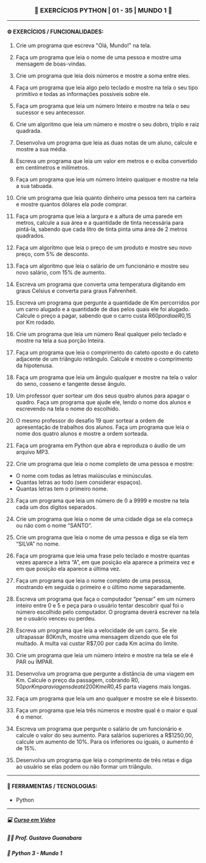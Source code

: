 <h3 align="center"> 
  🚧 EXERCÍCIOS PYTHON | 01 - 35 | MUNDO 1 🚧
</h3>

---
#### ⚙️ EXERCÍCIOS / FUNCIONALIDADES:

1) Crie um programa que escreva "Olá, Mundo!" na tela.

2) Faça um programa que leia o nome de uma pessoa e mostre uma mensagem de boas-vindas.

3) Crie um programa que leia dois números e mostre a soma entre eles.

4) Faça um programa que leia algo pelo teclado e mostre na tela o seu tipo primitivo e todas as informações possíveis sobre ele.

5) Faça um programa que leia um número Inteiro e mostre na tela o seu sucessor e seu antecessor.

6) Crie um algoritmo que leia um número e mostre o seu dobro, triplo e raiz quadrada.

7) Desenvolva um programa que leia as duas notas de um aluno, calcule e mostre a sua média.

8) Escreva um programa que leia um valor em metros e o exiba convertido em centímetros e milímetros.

9) Faça um programa que leia um número Inteiro qualquer e mostre na tela a sua tabuada.

10) Crie um programa que leia quanto dinheiro uma pessoa tem na carteira e mostre quantos dólares ela pode comprar.

11) Faça um programa que leia a largura e a altura de uma parede em metros, calcule a sua área e a quantidade de tinta necessária para pintá-la, sabendo que cada litro de tinta pinta uma área de 2 metros quadrados.

12) Faça um algoritmo que leia o preço de um produto e mostre seu novo preço, com 5% de desconto.

13) Faça um algoritmo que leia o salário de um funcionário e mostre seu novo salário, com 15% de aumento.

14) Escreva um programa que converta uma temperatura digitando em graus Celsius e converta para graus Fahrenheit.

15) Escreva um programa que pergunte a quantidade de Km percorridos por um carro alugado e a quantidade de dias pelos quais ele foi alugado. Calcule o preço a pagar, sabendo que o carro custa R$60 por dia e R$0,15 por Km rodado.

16) Crie um programa que leia um número Real qualquer pelo teclado e mostre na tela a sua porção Inteira.

17) Faça um programa que leia o comprimento do cateto oposto e do cateto adjacente de um triângulo retângulo. Calcule e mostre o comprimento da hipotenusa.

18) Faça um programa que leia um ângulo qualquer e mostre na tela o valor do seno, cosseno e tangente desse ângulo.

19) Um professor quer sortear um dos seus quatro alunos para apagar o quadro. Faça um programa que ajude ele, lendo o nome dos alunos e escrevendo na tela o nome do escolhido.

20) O mesmo professor do desafio 19 quer sortear a ordem de apresentação de trabalhos dos alunos. Faça um programa que leia o nome dos quatro alunos e mostre a ordem sorteada.

21) Faça um programa em Python que abra e reproduza o áudio de um arquivo MP3.

22) Crie um programa que leia o nome completo de uma pessoa e mostre:
* O nome com todas as letras maiúsculas e minúsculas.
* Quantas letras ao todo (sem considerar espaços).
* Quantas letras tem o primeiro nome.

23) Faça um programa que leia um número de 0 a 9999 e mostre na tela cada um dos dígitos separados.

24) Crie um programa que leia o nome de uma cidade diga se ela começa ou não com o nome “SANTO”.

25) Crie um programa que leia o nome de uma pessoa e diga se ela tem “SILVA” no nome.

26) Faça um programa que leia uma frase pelo teclado e mostre quantas vezes aparece a letra “A”, em que posição ela aparece a primeira vez e em que posição ela aparece a última vez.

27) Faça um programa que leia o nome completo de uma pessoa, mostrando em seguida o primeiro e o último nome separadamente.

28) Escreva um programa que faça o computador “pensar” em um número inteiro entre 0 e 5 e peça para o usuário tentar descobrir qual foi o número escolhido pelo computador. O programa deverá escrever na tela se o usuário venceu ou perdeu.

29) Escreva um programa que leia a velocidade de um carro. Se ele ultrapassar 80Km/h, mostre uma mensagem dizendo que ele foi multado. A multa vai custar R$7,00 por cada Km acima do limite.

30) Crie um programa que leia um número inteiro e mostre na tela se ele é PAR ou ÍMPAR.

31) Desenvolva um programa que pergunte a distância de uma viagem em Km. Calcule o preço da passagem, cobrando R$0,50 por Km para viagens de até 200Km e R$0,45 parta viagens mais longas.

32) Faça um programa que leia um ano qualquer e mostre se ele é bissexto.

33) Faça um programa que leia três números e mostre qual é o maior e qual é o menor.

34) Escreva um programa que pergunte o salário de um funcionário e calcule o valor do seu aumento. Para salários superiores a R$1250,00, calcule um aumento de 10%. Para os inferiores ou iguais, o aumento é de 15%.

35) Desenvolva um programa que leia o comprimento de três retas e diga ao usuário se elas podem ou não formar um triângulo.

---
#### 🔧 FERRAMENTAS / TECNOLOGIAS:

- Python

---
##### 💻 <a href="https://www.cursoemvideo.com/curso/python-3-mundo-3">Curso em Vídeo</a>
##### 🧑‍🏫 Prof. Gustavo Guanabara
##### 📖 Python 3 - Mundo 1
